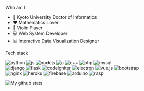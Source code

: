 Who am I
- 📘 Kyoto University Doctor of Informatics 
- ❤️ Mathematics Lover
- 🎻 Violin Player
- 💻 Web System Developer
- 📊 Interactive Data Visualization Designer

Tech stack

![python](https://img.shields.io/badge/-Python-05122A?style=flat&logo=python)
![js](https://img.shields.io/badge/-JavaScript-05122A?style=flat&logo=javascript)
![nodejs](https://img.shields.io/badge/-Node.js-05122A?style=flat&logo=node.js)
![c](https://img.shields.io/badge/-C-05122A?style=flat&logo=C)
![c++](https://img.shields.io/badge/-C++-05122A?style=flat&logo=C%2B%2B)
![php](https://img.shields.io/badge/-php-05122A?style=flat&logo=php)
![mysql](https://img.shields.io/badge/-MySQL-05122A?style=flat&logo=mysql)
<br>
![django](https://img.shields.io/badge/-Django-05122A?style=flat&logo=django)
![flask](https://img.shields.io/badge/-Flask-05122A?style=flat&logo=flask)
![codeigniter](https://img.shields.io/badge/-Codeigniter-05122A?style=flat&logo=codeigniter)
![electron](https://img.shields.io/badge/-Electron-05122A?style=flat&logo=electron)
![vue.js](https://img.shields.io/badge/-Vue.js-05122A?style=flat&logo=vue.js)
![bootstrap](https://img.shields.io/badge/-Bootstrap-05122A?style=flat&logo=bootstrap)
      <br>
![nginx](https://img.shields.io/badge/-NGINX-05122A?style=flat&logo=nginx)
![heroku](https://img.shields.io/badge/-Heroku-05122A?style=flat&logo=heroku)
![firebase](https://img.shields.io/badge/-Firebase-05122A?style=flat&logo=firebase)
![arduino](https://img.shields.io/badge/-Arduino-05122A?style=flat&logo=arduino)
![rasp](https://img.shields.io/badge/-Raspberry%20Pi-05122A?style=flat&logo=raspberry%20pi)

![My github stats](https://github-readme-stats.vercel.app/api?username=andylee830914&count_private=true)
